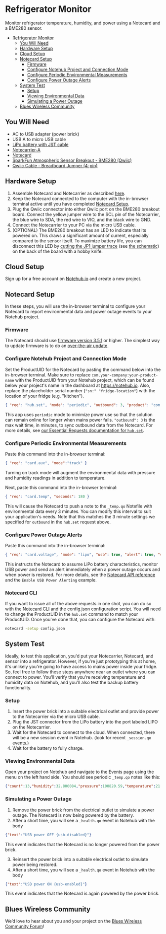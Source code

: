 # Refrigerator Monitor

Monitor refrigerator temperature, humidity, and power using a Notecard and a BME280 sensor.

- [Refrigerator Monitor](#refrigerator-monitor)
  - [You Will Need](#you-will-need)
  - [Hardware Setup](#hardware-setup)
  - [Cloud Setup](#cloud-setup)
  - [Notecard Setup](#notecard-setup)
    - [Firmware](#firmware)
    - [Configure Notehub Project and Connection Mode](#configure-notehub-project-and-connection-mode)
    - [Configure Periodic Environmental Measurements](#configure-periodic-environmental-measurements)
    - [Configure Power Outage Alerts](#configure-power-outage-alerts)
  - [System Test](#system-test)
    - [Setup](#setup)
    - [Viewing Environmental Data](#viewing-environmental-data)
    - [Simulating a Power Outage](#simulating-a-power-outage)
  - [Blues Wireless Community](#blues-wireless-community)

## You Will Need

* AC to USB adapter (power brick)
* USB A to micro USB cable
* [LiPo battery with JST cable](https://shop.blues.io/products/5-000-mah-lipo-battery)
* [Notecarrier-A](https://shop.blues.io/collections/notecarrier/products/carr-al)
* [Notecard](https://blues.io/products/notecard/)
* [SparkFun Atmospheric Sensor Breakout - BME280 (Qwiic)](https://www.sparkfun.com/products/15440)
* [Qwiic Cable - Breadboard Jumper (4-pin)](https://www.sparkfun.com/products/14425)

## Hardware Setup

1. Assemble Notecard and Notecarrier as described [here](https://dev.blues.io/quickstart/notecard-quickstart/notecard-and-notecarrier-a/).
2. Keep the Notecard connected to the computer with the in-browser terminal active until you have completed [Notecard Setup](#notecard-setup).
3. Plug the Qwiic connector into either Qwiic port on the BME280 breakout board. Connect the yellow jumper wire to the SCL pin of the Notecarrier, the blue wire to SDA, the red wire to VIO, and the black wire to GND.
4. Connect the Notecarrier to your PC via the micro USB cable.
5. (OPTIONAL) The BME280 breakout has an LED to indicate that its powered on. This draws a significant amount of current, especially compared to the sensor itself. To maximize battery life, you can disconnect this LED by [cutting the JP1 jumper trace](https://learn.sparkfun.com/tutorials/how-to-work-with-jumper-pads-and-pcb-traces/cutting-a-trace-between-jumper-pads) (see [the schematic](https://cdn.sparkfun.com/assets/0/9/6/b/4/Qwiic_BME280_Schematic_attempt2.pdf)) on the back of the board with a hobby knife.

## Cloud Setup

Sign up for a free account on [Notehub.io](https://notehub.io) and create a new project.

## Notecard Setup

In these steps, you will use the in-browser terminal to configure your Notecard to report environmental data and power outage events to your Notehub project.

### Firmware

The Notecard should use [firmware version 3.5.1](https://dev.blues.io/notecard/notecard-firmware-updates/#v3-5-1-october-7th-2022) or higher. The simplest way to update firmware is to do an [over-the-air update](https://dev.blues.io/notecard/notecard-firmware-updates/#ota-dfu-with-notehub).

### Configure Notehub Project and Connection Mode

Set the ProductUID for the Notecard by pasting the command below into the in-browser terminal. Make sure to replace `com.your-company:your-product-name` with the ProductUID from your Notehub project, which can be found below your project's name in the dashboard at https://notehub.io. Also, replace the placeholder serial number (`"sn:" "fridge-location"`) with the location of your fridge (e.g. "kitchen").

```json
{ "req": "hub.set", "mode": "periodic", "outbound": 3, "product": "com.your-company:your-product-name", "sn": "fridge-location" }
```

This app uses `periodic` mode to minimize power use so that the solution can remain online for longer when mains power fails. `"outbound": 3` is the max wait time, in minutes, to sync outbound data from the Notecard. For more details, see [our Essential Requests documentation for `hub.set`](https://dev.blues.io/notecard/notecard-walkthrough/essential-requests/#notehub-configuration).

### Configure Periodic Environmental Measurements

Paste this command into the in-browser terminal:

```json
{ "req": "card.aux", "mode":"track" }
```

Turning on track mode will augment the environmental data with pressure and humidity readings in addition to temperature.

Next, paste this command into the in-browser terminal:

```json
{ "req": "card.temp", "seconds": 180 }
```

This will cause the Notecard to push a note to the `_temp.qo` Notefile with environmental data every 3 minutes. You can modify this interval to suit your application's needs. Note that this matches the 3 minute settings we specified for `outbound` in the `hub.set` request above.

### Configure Power Outage Alerts

Paste this command into the in-browser terminal:

```json
{ "req": "card.voltage", "mode": "lipo", "usb": true, "alert": true, "sync": true }
```

This instructs the Notecard to assume LiPo battery characteristics, monitor USB power and send an alert immediately when a power outage occurs and when power is restored. For more details, see the [Notecard API reference](https://dev.blues.io/reference/notecard-api/card-requests/#card-voltage) and the `Enable USB Power Alerting` example.

### Notecard CLI

If you want to issue all of the above requests in one shot, you can do so with the [Notecard CLI](https://dev.blues.io/tools-and-sdks/notecard-cli/) and the config.json configuration script. You will need to change the ProductUID in the `hub.set` command to match your ProductUID. Once you've done that, you can configure the Notecard with:

```sh
notecard -setup config.json
```

## System Test

Ideally, to test this application, you'd put your Notecarrier, Notecard, and sensor into a refrigerator. However, if you're just prototyping this at home, it's unlikely you're going to have access to mains power inside your fridge. So, feel free to follow these steps anywhere near an outlet where you can connect to power. You'll verify that you're receiving temperature and humidity data on Notehub, and you'll also test the backup battery functionality.

### Setup

1. Insert the power brick into a suitable electrical outlet and provide power to the Notecarrier via the micro USB cable.
2. Plug the JST connector from the LiPo battery into the port labeled LIPO on the Notecarrier.
3. Wait for the Notecard to connect to the cloud. When connected, there will be a new session event in Notehub. (look for recent `_session.qo` events.)
4. Wait for the battery to fully charge.

### Viewing Environmental Data

Open your project on Notehub and navigate to the Events page using the menu on the left hand side. You should see periodic `_temp.qo` notes like this:

```json
{"count":13,"humidity":32.806084,"pressure":100820.59,"temperature":21.802795,"voltage":5.1367188}
```

### Simulating a Power Outage

1. Remove the power brick from the electrical outlet to simulate a power outage. The Notecard is now being powered by the battery.
2. After a short time, you will see a  `_health.qo` event in Notehub with the body

```json
{"text":"USB power OFF {usb-disabled}"}
```

This event indicates that the Notecard is no longer powered from the power brick.

3. Reinsert the power brick into a suitable electrical outlet to simulate power being restored.
4. After a short time, you will see a  `_health.qo` event in Notehub with the body

```json
{"text":"USB power ON {usb-enabled}"}
```

This event indicates that the Notecard is again powered by the power brick.

## Blues Wireless Community

We’d love to hear about you and your project on the [Blues Wireless Community Forum](https://discuss.blues.io/)!
